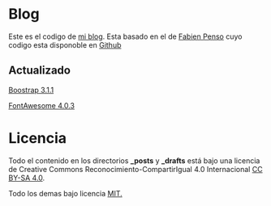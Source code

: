 # Blog

Este es el codigo de [mi blog](http://israelmgo.github.io).
Esta basado en el de [Fabien Penso](http://blog.penso.info/) cuyo codigo esta disponoble en [Github](https://github.com/penso/blog.penso.info)

## Actualizado

[Boostrap 3.1.1](http://getbootstrap.com/)

[FontAwesome 4.0.3](http://fortawesome.github.io/Font-Awesome/) 

# Licencia

Todo el contenido en los directorios **_posts** y **_drafts** está bajo una licencia de Creative Commons Reconocimiento-CompartirIgual 4.0 Internacional 
[CC BY-SA 4.0](http://creativecommons.org/licenses/by-nc-sa/3.0/).

Todo los demas bajo licencia [MIT.](http://opensource.org/licenses/MIT)
